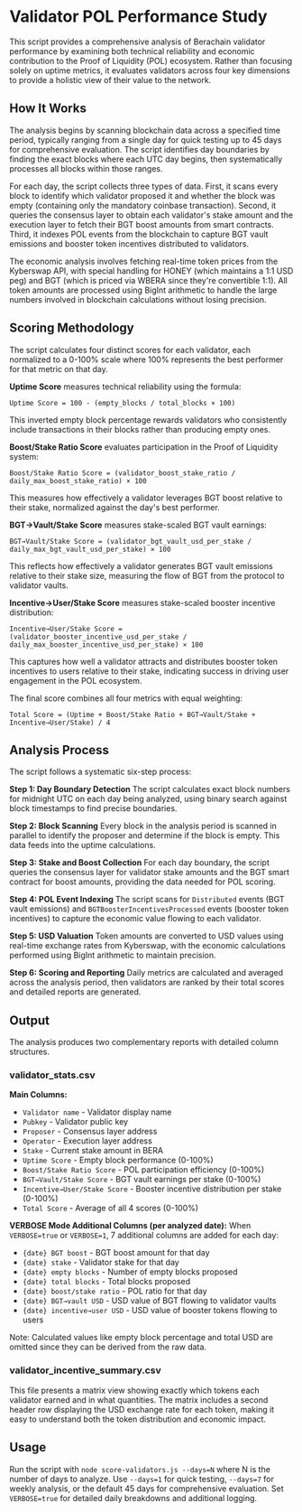 # Validator POL Performance Study

This script provides a comprehensive analysis of Berachain validator performance by examining both technical reliability and economic contribution to the Proof of Liquidity (POL) ecosystem. Rather than focusing solely on uptime metrics, it evaluates validators across four key dimensions to provide a holistic view of their value to the network.

## How It Works

The analysis begins by scanning blockchain data across a specified time period, typically ranging from a single day for quick testing up to 45 days for comprehensive evaluation. The script identifies day boundaries by finding the exact blocks where each UTC day begins, then systematically processes all blocks within those ranges.

For each day, the script collects three types of data. First, it scans every block to identify which validator proposed it and whether the block was empty (containing only the mandatory coinbase transaction). Second, it queries the consensus layer to obtain each validator's stake amount and the execution layer to fetch their BGT boost amounts from smart contracts. Third, it indexes POL events from the blockchain to capture BGT vault emissions and booster token incentives distributed to validators.

The economic analysis involves fetching real-time token prices from the Kyberswap API, with special handling for HONEY (which maintains a 1:1 USD peg) and BGT (which is priced via WBERA since they're convertible 1:1). All token amounts are processed using BigInt arithmetic to handle the large numbers involved in blockchain calculations without losing precision.

## Scoring Methodology

The script calculates four distinct scores for each validator, each normalized to a 0-100% scale where 100% represents the best performer for that metric on that day.

**Uptime Score** measures technical reliability using the formula:

```
Uptime Score = 100 - (empty_blocks / total_blocks × 100)
```

This inverted empty block percentage rewards validators who consistently include transactions in their blocks rather than producing empty ones.

**Boost/Stake Ratio Score** evaluates participation in the Proof of Liquidity system:

```
Boost/Stake Ratio Score = (validator_boost_stake_ratio / daily_max_boost_stake_ratio) × 100
```

This measures how effectively a validator leverages BGT boost relative to their stake, normalized against the day's best performer.

**BGT→Vault/Stake Score** measures stake-scaled BGT vault earnings:

```
BGT→Vault/Stake Score = (validator_bgt_vault_usd_per_stake / daily_max_bgt_vault_usd_per_stake) × 100
```

This reflects how effectively a validator generates BGT vault emissions relative to their stake size, measuring the flow of BGT from the protocol to validator vaults.

**Incentive→User/Stake Score** measures stake-scaled booster incentive distribution:

```
Incentive→User/Stake Score = (validator_booster_incentive_usd_per_stake / daily_max_booster_incentive_usd_per_stake) × 100
```

This captures how well a validator attracts and distributes booster token incentives to users relative to their stake, indicating success in driving user engagement in the POL ecosystem.

The final score combines all four metrics with equal weighting:

```
Total Score = (Uptime + Boost/Stake Ratio + BGT→Vault/Stake + Incentive→User/Stake) / 4
```

## Analysis Process

The script follows a systematic six-step process:

**Step 1: Day Boundary Detection**
The script calculates exact block numbers for midnight UTC on each day being analyzed, using binary search against block timestamps to find precise boundaries.

**Step 2: Block Scanning**
Every block in the analysis period is scanned in parallel to identify the proposer and determine if the block is empty. This data feeds into the uptime calculations.

**Step 3: Stake and Boost Collection**
For each day boundary, the script queries the consensus layer for validator stake amounts and the BGT smart contract for boost amounts, providing the data needed for POL scoring.

**Step 4: POL Event Indexing**
The script scans for `Distributed` events (BGT vault emissions) and `BGTBoosterIncentivesProcessed` events (booster token incentives) to capture the economic value flowing to each validator.

**Step 5: USD Valuation**
Token amounts are converted to USD values using real-time exchange rates from Kyberswap, with the economic calculations performed using BigInt arithmetic to maintain precision.

**Step 6: Scoring and Reporting**
Daily metrics are calculated and averaged across the analysis period, then validators are ranked by their total scores and detailed reports are generated.

## Output

The analysis produces two complementary reports with detailed column structures.

### validator_stats.csv

**Main Columns:**

- `Validator name` - Validator display name
- `Pubkey` - Validator public key
- `Proposer` - Consensus layer address
- `Operator` - Execution layer address
- `Stake` - Current stake amount in BERA
- `Uptime Score` - Empty block performance (0-100%)
- `Boost/Stake Ratio Score` - POL participation efficiency (0-100%)
- `BGT→Vault/Stake Score` - BGT vault earnings per stake (0-100%)
- `Incentive→User/Stake Score` - Booster incentive distribution per stake (0-100%)
- `Total Score` - Average of all 4 scores (0-100%)

**VERBOSE Mode Additional Columns (per analyzed date):**
When `VERBOSE=true` or `VERBOSE=1`, 7 additional columns are added for each day:

- `{date} BGT boost` - BGT boost amount for that day
- `{date} stake` - Validator stake for that day
- `{date} empty blocks` - Number of empty blocks proposed
- `{date} total blocks` - Total blocks proposed
- `{date} boost/stake ratio` - POL ratio for that day
- `{date} BGT→vault USD` - USD value of BGT flowing to validator vaults
- `{date} incentive→user USD` - USD value of booster tokens flowing to users

Note: Calculated values like empty block percentage and total USD are omitted since they can be derived from the raw data.

### validator_incentive_summary.csv

This file presents a matrix view showing exactly which tokens each validator earned and in what quantities. The matrix includes a second header row displaying the USD exchange rate for each token, making it easy to understand both the token distribution and economic impact.

## Usage

Run the script with `node score-validators.js --days=N` where N is the number of days to analyze. Use `--days=1` for quick testing, `--days=7` for weekly analysis, or the default 45 days for comprehensive evaluation. Set `VERBOSE=true` for detailed daily breakdowns and additional logging.
